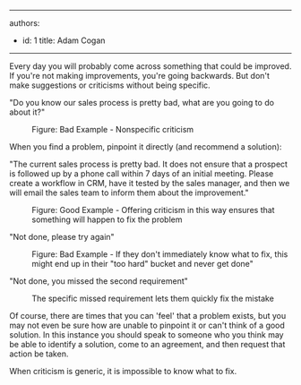 

---
authors:
  - id: 1
    title: Adam Cogan
---




<span class='intro'> <p>​​Every day you will probably&#160;come across something that could be improved. If you're not making improvements, you're going backwards. But&#160;don't make suggestions or criticisms without being specific. <br></p> </span>

<dl class="bad"> <p class="ssw15-rteElement-GreyBox">&quot;Do you know our sales process is pretty bad, what are you going to do about it?&quot;</p> <dd class="ssw15-rteElement-FigureBad">Figure&#58; Bad Example - Nonspecific criticism <br></dd></dl>
                <p>When you find a problem, pinpoint it directly (and recommend a solution)&#58;</p>
                <dl class="good"> <p class="ssw15-rteElement-GreyBox">&quot;The current sales process is pretty bad. It&#160;does not ensure that a prospect is followed up by a phone call within 7 days of an initial meeting. Please create a workflow in CRM, have it tested by the sales manager, and then we will email the sales team to inform them about the improvement.&quot;</p> <dd class="ssw15-rteElement-FigureGood"> Figure&#58; Good Example - Offering criticism in this way ensures that something will happen to fix the problem<br></dd> </dl>
                <p class="ssw15-rteElement-GreyBox">&quot;Not done, please try again&quot;<br></p><dd class="ssw15-rteElement-FigureBad"> Figure&#58; Bad Example - If they don't immediately know what to fix, this might end up in their &quot;too hard&quot; bucket and never get done&quot;<br></dd><p class="ssw15-rteElement-GreyBox">&quot;Not done, you missed the second requirement&quot;</p><dd class="ssw15-rteElement-FigureGood"> The specific missed requirement lets them quickly fix the mistake<br></dd><p>Of course, there are times that you can 'feel' that a problem exists, but you may not even be sure how are unable to pinpoint it or can't think of a good solution. In this instance you should speak to someone who you think may be able to identify a solution, come to an agreement, and then request that action be taken.​<br></p>
                <p>When criticism is generic, it is impossible to know what to fix.</p>



